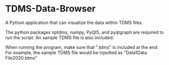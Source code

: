 # TDMS-Data-Browser
A Python application that can visualize the data within TDMS files.

The python packages nptdms, numpy, PyQt5, and pyqtgraph are required to run the script. An sample TDMS file is also included.

When running the program, make sure that ".tdms" is included at the end. For example, the sample TDMS file would be inputted as "Data1Data File2020.tdms"

